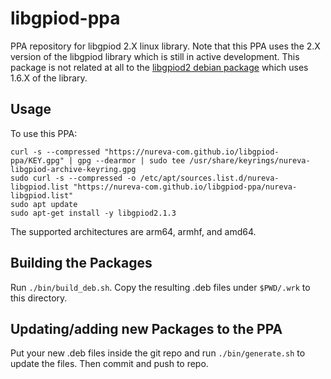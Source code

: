 # libgpiod-ppa
PPA repository for libgpiod 2.X linux library. Note that this PPA uses the 2.X version of the libgpiod library which is still in active development. This package is not related at all to the [libgpiod2 debian package](https://packages.debian.org/sid/libgpiod2) which uses 1.6.X of the library. 

## Usage

To use this PPA:

```
curl -s --compressed "https://nureva-com.github.io/libgpiod-ppa/KEY.gpg" | gpg --dearmor | sudo tee /usr/share/keyrings/nureva-libgpiod-archive-keyring.gpg
sudo curl -s --compressed -o /etc/apt/sources.list.d/nureva-libgpiod.list "https://nureva-com.github.io/libgpiod-ppa/nureva-libgpiod.list"
sudo apt update
sudo apt-get install -y libgpiod2.1.3
```

The supported architectures are arm64, armhf, and amd64. 

## Building the Packages

Run `./bin/build_deb.sh`. Copy the resulting .deb files under `$PWD/.wrk` to this directory.

## Updating/adding new Packages to the PPA

Put your new .deb files inside the git repo and run `./bin/generate.sh` to
update the files. Then commit and push to repo.